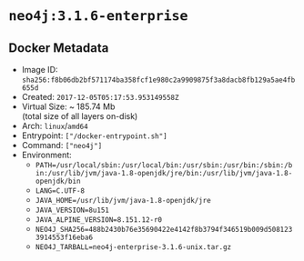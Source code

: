# `neo4j:3.1.6-enterprise`

## Docker Metadata

- Image ID: `sha256:f8b06db2bf571174ba358fcf1e980c2a9909875f3a8dacb8fb129a5ae4fb655d`
- Created: `2017-12-05T05:17:53.953149558Z`
- Virtual Size: ~ 185.74 Mb  
  (total size of all layers on-disk)
- Arch: `linux`/`amd64`
- Entrypoint: `["/docker-entrypoint.sh"]`
- Command: `["neo4j"]`
- Environment:
  - `PATH=/usr/local/sbin:/usr/local/bin:/usr/sbin:/usr/bin:/sbin:/bin:/usr/lib/jvm/java-1.8-openjdk/jre/bin:/usr/lib/jvm/java-1.8-openjdk/bin`
  - `LANG=C.UTF-8`
  - `JAVA_HOME=/usr/lib/jvm/java-1.8-openjdk/jre`
  - `JAVA_VERSION=8u151`
  - `JAVA_ALPINE_VERSION=8.151.12-r0`
  - `NEO4J_SHA256=488b2430b76e35690422e4142f8b3794f346519b009d5081233914553f16eba6`
  - `NEO4J_TARBALL=neo4j-enterprise-3.1.6-unix.tar.gz`
